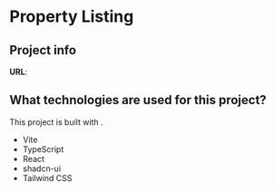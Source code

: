 # Property Listing

## Project info

**URL**: 

## What technologies are used for this project?

This project is built with .

- Vite
- TypeScript
- React
- shadcn-ui
- Tailwind CSS
